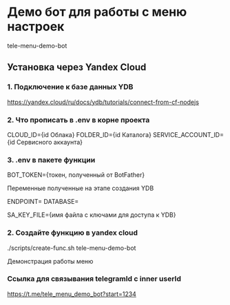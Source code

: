 # Демо бот для работы с меню настроек
tele-menu-demo-bot

## Установка через Yandex Cloud

### 1. Подключение к базе данных YDB

https://yandex.cloud/ru/docs/ydb/tutorials/connect-from-cf-nodejs

### 2. Что прописать в .env в корне проекта

CLOUD_ID={id Облака}
FOLDER_ID={id Каталога}
SERVICE_ACCOUNT_ID={id Сервисного аккаунта}

### 3. .env в пакете функции

BOT_TOKEN={токен, полученный от BotFather}

Переменные полученные на этапе создания YDB

ENDPOINT=
DATABASE=

SA_KEY_FILE={имя файла с ключами для доступа к YDB}

### 2. Создайте функцию в yandex cloud

./scripts/create-func.sh tele-menu-demo-bot

Демонстрация работы меню

### Ссылка для связывания telegramId с inner userId

https://t.me/tele_menu_demo_bot?start=1234